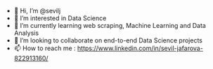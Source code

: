 - 👋 Hi, I’m @sevilj
- 👀 I’m interested in Data Science
- 🌱 I’m currently learning web scraping, Machine Learning and Data Analysis
- 💞️ I’m looking to collaborate on end-to-end Data Science projects
- 📫 How to reach me : https://www.linkedin.com/in/sevil-jafarova-822913160/



